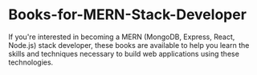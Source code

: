 # Books-for-MERN-Stack-Developer
If you're interested in becoming a MERN (MongoDB, Express, React, Node.js) stack developer, these books are available to help you learn the skills and techniques necessary to build web applications using these technologies. 
